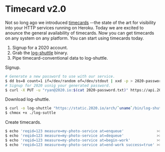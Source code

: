 # Timecard v2.0

Not so long ago we introduced [timecards](https://github.com/ryandotsmith/qed/blob/master/time-cards.md) --the state of the art for visibility into your HTTP services running on Heroku. Today we are excited to anounce the general availability of timecards. Now you can get timecards on any system on any platform. You can start using timecards today.

1. Signup for a 2020 account.
2. Grab the [log-shuttle]() binary.
3. Pipe timecard-conventional data to log-shuttle.

Signup.

```bash
# Generate a new password to use with our service.
$ dd bs=8 count=1 if=/dev/random of=/dev/stdout | xxd -p > 2020-password.txt
# Signup for 2020 usnig your generated password.
$ curl -X PUT -u "ryan@2020.io:$(cat 2020-password.txt)" https://api.2020.io/signup
```

Download log-shuttle.

```bash
$ curl -o log-shuttle "https://static.2020.io/arch/`uname`/bin/log-shuttle"
$ chmox +x ./log-suttle
```

Create timecards.

```bash
$ echo 'reqid=123 measure=my-photo-service at=enqueue'               >> logfile
$ echo 'reqid=123 measure=my-photo-service at=dequeue'               >> logfile
$ echo 'reqid=123 measure=my-photo-service at=begin-work'            >> logfile
$ echo 'reqid=123 measure=my-photo-service at=end-work success=true' >> logfile
```
